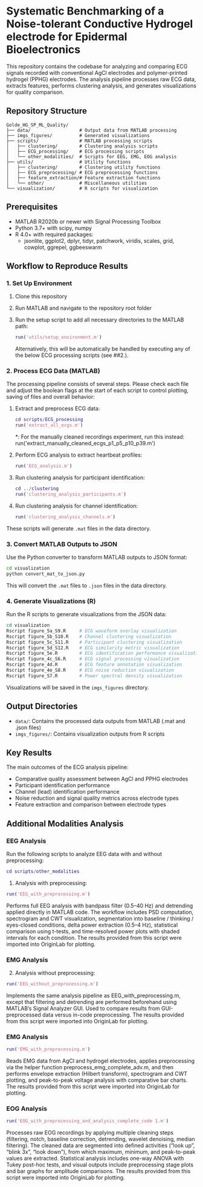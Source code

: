 # Systematic Benchmarking of a Noise-tolerant Conductive Hydrogel electrode for Epidermal Bioelectronics

This repository contains the codebase for analyzing and comparing ECG signals recorded with conventional AgCl electrodes and polymer-printed hydrogel (PPHG) electrodes. The analysis pipeline processes raw ECG data, extracts features, performs clustering analysis, and generates visualizations for quality comparison.

## Repository Structure

```
Golde_HG_SP_ML_Quality/
├── data/                  # Output data from MATLAB processing
├── imgs_figures/          # Generated visualizations
├── scripts/               # MATLAB processing scripts
│   ├── clustering/        # Clustering analysis scripts
│   ├── ECG_processing/    # ECG processing scripts
│   └── other_modalities/  # Scripts for EEG, EMG, EOG analysis
├── utils/                 # Utility functions
│   ├── clustering/        # Clustering utility functions
│   ├── ECG_preprocessing/ # ECG preprocessing functions
│   ├── feature_extraction/# Feature extraction functions
│   └── other/             # Miscellaneous utilities
└── visualization/         # R scripts for visualization
```

## Prerequisites

- MATLAB R2020b or newer with Signal Processing Toolbox
- Python 3.7+ with scipy, numpy
- R 4.0+ with required packages:
  - jsonlite, ggplot2, dplyr, tidyr, patchwork, viridis, scales, grid, cowplot, ggrepel, ggbeeswarm

## Workflow to Reproduce Results

### 1. Set Up Environment

1. Clone this repository
2. Run MATLAB and navigate to the repository root folder
3. Run the setup script to add all necessary directories to the MATLAB path:
   ```matlab
   run('utils/setup_environment.m')
   ```

   Alternatively, this will be automatically be handled by executing any of the below ECG processing scripts (see ##2.).

### 2. Process ECG Data (MATLAB)

The processing pipeline consists of several steps. Please check each file and adjust 
the boolean flags at the start of each script to control plotting, saving of files and overall behavior:

1. Extract and preprocess ECG data:
   ```matlab
   cd scripts/ECG_processing
   run('extract_all_ecgs.m')
   ```
   *: For the manually cleaned recordings experiment, run this instead:
    run('extract_manually_cleaned_ecgs_p1_p5_p10_p39.m')

2. Perform ECG analysis to extract heartbeat profiles:
   ```matlab
   run('ECG_analysis.m')
   ```

3. Run clustering analysis for participant identification:
   ```matlab
   cd ../clustering
   run('clustering_analysis_participants.m')
   ```

4. Run clustering analysis for channel identification:
   ```matlab
   run('clustering_analysis_channels.m')
   ```

These scripts will generate `.mat` files in the data directory.

### 3. Convert MATLAB Outputs to JSON

Use the Python converter to transform MATLAB outputs to JSON format:

```bash
cd visualization
python convert_mat_to_json.py
```

This will convert the `.mat` files to `.json` files in the data directory.

### 4. Generate Visualizations (R)

Run the R scripts to generate visualizations from the JSON data:

```bash
cd visualization
Rscript figure_5a_S9.R     # ECG waveform overlay visualization
Rscript figure_5b_S10.R    # Channel clustering visualization
Rscript figure_5c_S11.R    # Participant clustering visualization
Rscript figure_5d_S12.R    # ECG similarity metric visualization
Rscript figure_5e.R        # ECG identification performance visualization
Rscript figure_4c_S6.R     # ECG signal processing visualization
Rscript figure_4d.R        # ECG feature annotation visualization
Rscript figure_4e_S8.R     # ECG noise reduction visualization
Rscript figure_S7.R        # Power spectral density visualization
```

Visualizations will be saved in the `imgs_figures` directory.

## Output Directories

- `data/`: Contains the processed data outputs from MATLAB (.mat and .json files)  
- `imgs_figures/`: Contains visualization outputs from R scripts

## Key Results

The main outcomes of the ECG analysis pipeline:
- Comparative quality assessment between AgCl and PPHG electrodes
- Participant identification performance 
- Channel (lead) identification performance
- Noise reduction and signal quality metrics across electrode types
- Feature extraction and comparison between electrode types

## Additional Modalities Analysis

### EEG Analysis

Run the following scripts to analyze EEG data with and without preprocessing:

```matlab
cd scripts/other_modalities
```

1. Analysis with preprocessing:
```matlab
run('EEG_with_preprocessing.m')
```
Performs full EEG analysis with bandpass filter (0.5–40 Hz) and detrending applied directly in MATLAB code. The workflow includes PSD computation, spectrogram and CWT visualization, segmentation into baseline / thinking / eyes-closed conditions, delta power extraction (0.5–4 Hz), statistical comparison using t-tests, and time-resolved power plots with shaded intervals for each condition. The results provided from this script were imported into OriginLab for plotting.
### EMG Analysis

2. Analysis without preprocessing:
```matlab
run('EEG_without_preprocessing.m')
```
Implements the same analysis pipeline as EEG_with_preprocessing.m, except that filtering and detrending are performed beforehand using MATLAB’s Signal Analyzer GUI. Used to compare results from GUI-preprocessed data versus in-code preprocessing. The results provided from this script were imported into OriginLab for plotting.


### EMG Analysis

```matlab
run('EMG_with_preprocessing.m')
```

Reads EMG data from AgCl and hydrogel electrodes, applies preprocessing via the helper function preprocess_emg_complete_adv.m, and then performs envelope extraction (Hilbert transform), spectrogram and CWT plotting, and peak-to-peak voltage analysis with comparative bar charts. The results provided from this script were imported into OriginLab for plotting.

### EOG Analysis

```matlab
run('EOG_with_preprocessing_and_analysis_complete_code 1.m')
```

Processes raw EOG recordings by applying multiple cleaning steps (filtering, notch, baseline correction, detrending, wavelet denoising, median filtering). The cleaned data are segmented into defined activities (“look up”, “blink 3x”, “look down”), from which maximum, minimum, and peak-to-peak values are extracted. Statistical analysis includes one-way ANOVA with Tukey post-hoc tests, and visual outputs include preprocessing stage plots and bar graphs for amplitude comparisons. The results provided from this script were imported into OriginLab for plotting.




